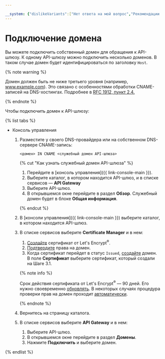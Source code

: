 ```yaml
---

__system: {"dislikeVariants":["Нет ответа на мой вопрос","Рекомендации не помогли","Содержание не соответсвует заголовку","Другое"]}
---
```

# Подключение домена

Вы можете подключить собственный домен для обращения к API-шлюзу. К одному API-шлюзу можно подключить несколько доменов. В таком случае домен будет идентифицироваться по заголовку `Host`.

{% note warning %}

Домен должен быть не ниже третьего уровня (например, www.example.com). Это связано с особенностями обработки CNAME-записей на DNS-хостингах. Подробнее в [RFC 1912, пункт 2.4.](https://www.ietf.org/rfc/rfc1912.txt)

{% endnote %}

Чтобы подключить домен к API-шлюзу:

{% list tabs %}

- Консоль управления

	1. Разместите у своего DNS-провайдера или на собственном DNS-сервере CNAME-запись:
	    ```
	    <домен> IN CNAME <служебный домен API-шлюза>
	    ```
		{% cut "Как узнать служебный домен API-шлюза" %}

		1. Перейдите в [консоль управления]({{ link-console-main }}).
		2. Выберите каталог, в котором находится API-шлюз, и в списке сервисов — **API Gateway**
		3. Выберите API-шлюз.
		4. В открывшемся окне перейдите в раздел **Обзор**. Служебный домен будет в блоке **Общая информация**.

		{% endcut %}

	2. В [консоли управления]({{ link-console-main }}) выберите каталог, в котором находится API-шлюз.

	3. В списке сервисов выберите **Certificate Manager** и в нем:

		1. [Создайте](../../certificate-manager/operations/managed/cert-create.md) сертификат от Let's Encrypt<sup>®</sup>.
		2. [Подтвердите](../../certificate-manager/operations/managed/cert-validate.md) права на домен.
		3. Когда сертификат перейдет в статус `Issued`, [создайте](../../certificate-manager/operations/domain/domain-create.md) домен. В поле **Сертификат** выберите сертификат, который создали на Шаге 3.1.
	
		{% note info %}

		Срок действия сертификата от Let's Encrypt<sup>®</sup> — 90 дней. Его нужно своевременно [обновлять](../../certificate-manager/concepts/managed-certificate.md#renew). В некоторых случаях процедура проверки прав на домен проходит [автоматически](../../certificate-manager/concepts/challenges.md#auto).

		{% endnote %}

	4. Вернитесь на страницу каталога.

	5. В списке сервисов выберите **API Gateway** и в нем:

		1. Выберите API-шлюз.
		2. В открывшемся окне перейдите в раздел **Домены**.
		3. Нажмите **Подключить** и выберите домен.

{% endlist %}
